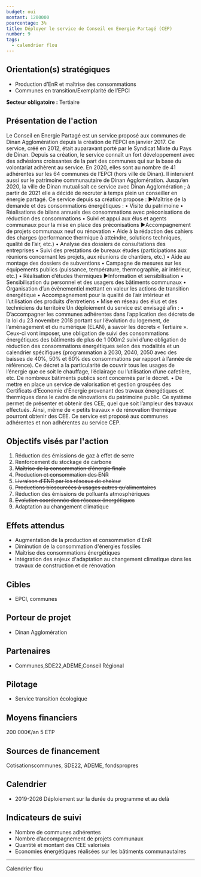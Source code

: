 ```yaml
---
budget: oui
montant: 1200000
pourcentage: 3%
title: Déployer le service de Conseil en Energie Partagé (CEP)
number: 9
tags:
  - calendrier flou
---
```


## Orientation(s) stratégiques

- Production d’EnR et maîtrise des consommations
- Communes en transition/Exemplarité de l’EPCI

**Secteur obligatoire :** Tertiaire

## Présentation de l'action

Le Conseil en Energie Partagé est un service proposé aux communes de Dinan Agglomération depuis la création de l’EPCI en janvier 2017. Ce service, créé en 2012, était auparavant porté par le Syndicat Mixte du Pays de Dinan. Depuis sa création, le service connaît un fort développement avec des adhésions croissantes de la part des communes qui sur la base du volontariat adhèrent au service. En 2020, elles sont au nombre de 41 adhérentes sur les 64 communes de l’EPCI (hors ville de Dinan). Il intervient aussi sur le patrimoine communautaire de Dinan Agglomération. Jusqu’en 2020, la ville de Dinan mutualisait ce service avec Dinan Agglomération ; à partir de 2021 elle a décidé de recruter à temps plein un conseiller en énergie partagé. Ce service depuis sa création propose :
►Maîtrise de la demande et des consommations énergétiques :
• Visite du patrimoine
• Réalisations de bilans annuels des consommations avec préconisations de réduction des consommations
• Suivi et appui aux élus et agents communaux pour la mise en place des préconisations
►Accompagnement de projets communaux neuf ou rénovation
• Aide à la rédaction des cahiers des charges (performance thermique à atteindre,
solutions techniques, qualité de l’air, etc.)
• Analyse des dossiers de consultations des entreprises
• Suivi des prestations de bureaux études (participations aux réunions concernant les projets, aux réunions de chantiers, etc.)
• Aide au montage des dossiers de subventions
• Campagne de mesures sur les équipements publics (puissance, température,
thermographie, air intérieur, etc.)
• Réalisation d’études thermiques
►Information et sensibilisation
• Sensibilisation du personnel et des usagers des bâtiments communaux
• Organisation d’un évènementiel mettant en valeur les actions de transition énergétique
• Accompagnement pour la qualité de l’air intérieur et l’utilisation des produits d’entretiens
• Mise en réseau des élus et des techniciens du territoire
Un déploiement du service est envisagé afin :
• D’accompagner les communes adhérentes dans l’application des décrets de la loi du
23 novembre 2018 portant sur l’évolution du logement, de l’aménagement et du numérique (ELAN), à savoir les décrets « Tertiaire ». Ceux-ci vont imposer, une obligation de suivi des consommations énergétiques des bâtiments de plus de
1 000m2 suivi d’une obligation de réduction des consommations énergétiques selon des modalités et un calendrier spécifiques (programmation à 2030, 2040, 2050 avec des baisses de 40%, 50% et 60% des consommations par rapport à l’année de référence). Ce décret a la particularité de couvrir tous les usages de l’énergie que ce soit le chauffage, l’éclairage ou l’utilisation d’une cafetière, etc. De nombreux bâtiments publics sont concernés par le décret.
• De mettre en place un service de valorisation et gestion groupées des Certificats d’Economie d’Energie provenant des travaux énergétiques et thermiques dans le cadre de rénovations du patrimoine public. Ce système permet de présenter et obtenir des CEE, quel que soit l’ampleur des travaux effectués. Ainsi, même de « petits travaux » de rénovation thermique pourront obtenir des CEE. Ce service est proposé aux communes adhérentes et non adhérentes au service CEP.

## Objectifs visés par l'action

1. Réduction des émissions de gaz à effet de serre
2. Renforcement du stockage de carbone
3. ~~Maîtrise de la consommation d’énergie finale~~
4. ~~Production et consommation des ENR~~
5. ~~Livraison d’ENR par les réseaux de chaleur~~
6. ~~Productions biosourcées à usages autres qu’alimentaires~~
7. Réduction des émissions de polluants atmosphériques
8. ~~Évolution coordonnée des réseaux énergétiques~~
9. Adaptation au changement climatique

## Effets attendus

- Augmentation de la production et consommation d'EnR
- Diminution de la consommation d'énergies fossiles
- Maîtrise des consommations énergétiques
- Intégration des enjeux d'adaptation au changement climatique dans les travaux de construction et de rénovation

## Cibles

- EPCI, communes

## Porteur de projet

- Dinan Agglomération

## Partenaires

- Communes,SDE22,ADEME,Conseil Régional

## Pilotage

- Service transition écologique

## Moyens financiers

200 000€/an
5 ETP

## Sources de financement

Cotisationscommunes, SDE22, ADEME, fondspropres

## Calendrier

- 2019-2026 Déploiement sur la durée du programme et au delà

## Indicateurs de suivi

- Nombre de communes adhérentes
- Nombre d’accompagnement de projets communaux
- Quantité et montant des CEE valorisés
- Economies énergétiques réalisées sur les bâtiments communautaires

---

Calendrier flou
